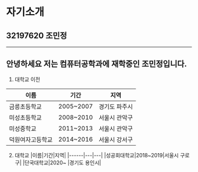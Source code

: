 
# 자기소개
## 32197620 조민정
---
안녕하세요  저는 컴퓨터공학과에 재학중인 조민정입니다. 
---
1. 대학교 이전

|이름|기간|지역|
|------|---|---|
|금릉초등학교|2005~2007|경기도 파주시|
|미성초등학교|2008~2010|서울시 관악구|
|미성중학교|2011~2013|서울시 관악구|
|덕원여자고등학교|2014~2016|서울시 강서구|

2. 대학교
|이름|기간|지역|
|------|---|---|
|성공회대학교|2018~2019|서울시 구로구|
|단국대학교|2020~ |경기도 용인시|
